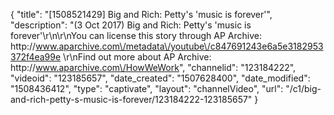 {
    "title": "[1508521429] Big and Rich: Petty's 'music is forever'",
    "description": "(3 Oct 2017) Big and Rich: Petty's 'music is forever'\r\n\r\nYou can license this story through AP Archive: http:\/\/www.aparchive.com\/metadata\/youtube\/c847691243e6a5e3182953372f4ea99e \r\nFind out more about AP Archive: http:\/\/www.aparchive.com\/HowWeWork",
    "channelid": "123184222",
    "videoid": "123185657",
    "date_created": "1507628400",
    "date_modified": "1508436412",
    "type": "captivate",
    "layout": "channelVideo",
    "url": "\/c1\/big-and-rich-petty-s-music-is-forever\/123184222-123185657"
}